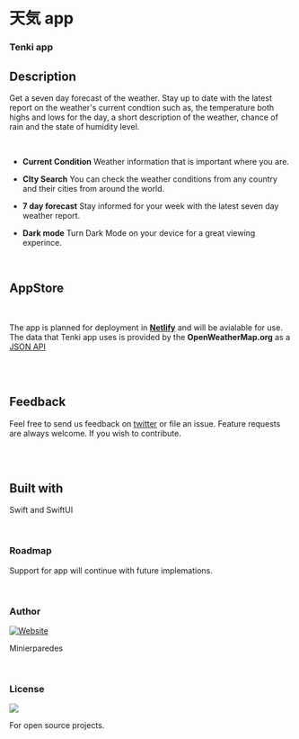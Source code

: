 #  天気 app
### Tenki app

## Description

Get a seven day forecast of the weather. Stay up to date with the latest report on the weather's current condtion
such as, the temperature both highs and lows for the day, a short description of the weather, chance of rain and 
the state of humidity level.

<br>

* **Current Condition** Weather information that is important where you are.

* **CIty Search** You can check the weather conditions from any country and their cities from around the world.

* **7 day forecast** Stay informed for your week with the latest seven day weather report.

* **Dark mode** Turn Dark Mode on your device for a great viewing experince.

<br>

## AppStore

<br>

The  app is planned for deployment in [**Netlify**](https://hardcore-meninsky-aebb95.netlify.app) and will be avialable for use. The data that Tenki app uses is provided by the **OpenWeatherMap.org** as a [JSON API](https://openweathermap.org/api)

<br>
<br>

## Feedback
Feel free to send us feedback on [twitter](https://twitter.com/minierparedes)  or file an issue. Feature requests are always welcome. If you wish to contribute.

<br>
<br>

## Built with

Swift and SwiftUI

<br>

### Roadmap

Support for app will continue with future implemations.

<br>

### Author
[![Website](https://img.shields.io/badge/developer-minierparedes-black?style=for-the-badge)](https://github.com/minierparedes)

Minierparedes

<br>

### License
<img src="https://img.shields.io/badge/license-MIT-blue">

For open source projects.
